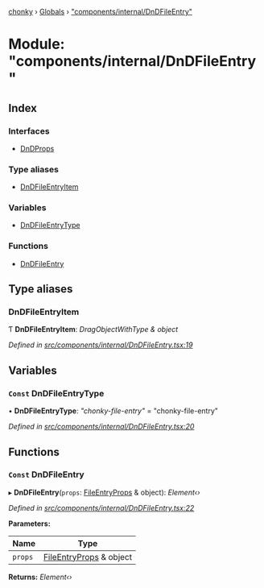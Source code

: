 [chonky](../README.md) › [Globals](../globals.md) › ["components/internal/DnDFileEntry"](_components_internal_dndfileentry_.md)

# Module: "components/internal/DnDFileEntry"

## Index

### Interfaces

* [DnDProps](../interfaces/_components_internal_dndfileentry_.dndprops.md)

### Type aliases

* [DnDFileEntryItem](_components_internal_dndfileentry_.md#dndfileentryitem)

### Variables

* [DnDFileEntryType](_components_internal_dndfileentry_.md#const-dndfileentrytype)

### Functions

* [DnDFileEntry](_components_internal_dndfileentry_.md#const-dndfileentry)

## Type aliases

###  DnDFileEntryItem

Ƭ **DnDFileEntryItem**: *DragObjectWithType & object*

*Defined in [src/components/internal/DnDFileEntry.tsx:19](https://github.com/TimboKZ/Chonky/blob/84f690f/src/components/internal/DnDFileEntry.tsx#L19)*

## Variables

### `Const` DnDFileEntryType

• **DnDFileEntryType**: *"chonky-file-entry"* = "chonky-file-entry"

*Defined in [src/components/internal/DnDFileEntry.tsx:20](https://github.com/TimboKZ/Chonky/blob/84f690f/src/components/internal/DnDFileEntry.tsx#L20)*

## Functions

### `Const` DnDFileEntry

▸ **DnDFileEntry**(`props`: [FileEntryProps](../interfaces/_components_internal_basefileentry_.fileentryprops.md) & object): *Element‹›*

*Defined in [src/components/internal/DnDFileEntry.tsx:22](https://github.com/TimboKZ/Chonky/blob/84f690f/src/components/internal/DnDFileEntry.tsx#L22)*

**Parameters:**

Name | Type |
------ | ------ |
`props` | [FileEntryProps](../interfaces/_components_internal_basefileentry_.fileentryprops.md) & object |

**Returns:** *Element‹›*

